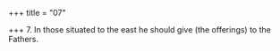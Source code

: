 +++
title = "07"

+++
7. In those situated to the east he should give (the offerings) to the Fathers.
